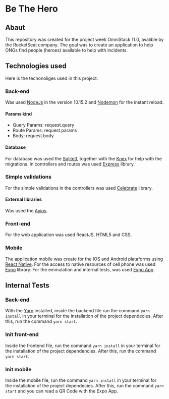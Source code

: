 # Be The Hero

## Abaut
This repository was created for the project week OmniStack 11.0, avalible by the RocketSeat company.
The goal was to create an application to help ONGs find people (heroes) available to help with incidents.

## Technologies used
Here is the techonoliges used in this project.

### Back-end
Was used [NodeJs](https://nodejs.org/en/) in the version 10.15.2 and [Nodemon](https://www.npmjs.com/package/nodemon) for 
the instant reload. 

#### Params kind
+ Query Params: request.query 
+ Route Params: request.params 
+ Body: request.body

#### Database
For database was used the [Sqlite3](https://www.npmjs.com/package/sqlite3), together with the 
[Knex](https://www.npmjs.com/package/knex) for help with the migrations. In controllers and routes was used [Express](https://www.npmjs.com/package/express) library.

### Simple validations
For the simple validations in the controllers was used [Celebrate](https://www.npmjs.com/package/celebrate) library.

#### External libraries
Was used the [Axios](https://www.npmjs.com/package/axios).


### Front-end
For the web application was used ReactJS, HTML5 and CSS. 

### Mobile
The application mobile was create for the IOS and Android plataforms using [React Native](https://reactnative.dev/).
For the access to native resources of cell phone was used [Expo](https://expo.io/) library. For the emmulation and
internal tests, was used [Expo App](https://play.google.com/store/apps/details?id=host.exp.exponent&hl=end_US)

## Internal Tests
### Back-end
With the [Yarn](https://classic.yarnpkg.com/en/docs/install#debian-stable) installed, inside the backend file run the command ```yarn install``` in your terminal for the installation of the project dependecies. After this, run the command ```yarn start```.

### Init front-end
Inside the frontend file, run the command ```yarn install``` in your terminal for the installation of the project dependencies. After this, run the command ```yarn start```.

### Init mobile
Inside the mobile file, run the command ```yarn install``` in your terminal for the installation of the project dependecies. After this, run the command ```yarn start``` and you can read a QR Code with the Expo App.
